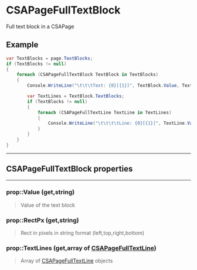 # CSAPageFullTextBlock

Full text block in a CSAPage

## Example
```cs
var TextBlocks = page.TextBlocks;
if (TextBlocks != null)
{
    foreach (CSAPageFullTextBlock TextBlock in TextBlocks)
    {
        Console.WriteLine("\t\t\tText: {0}[{1}]", TextBlock.Value, TextBlock.RectPx);

		var TextLines = TextBlock.TextBlocks;
		if (TextBlocks != null)
		{
			foreach (CSAPageFullTextLine TextLine in TextLines)
			{
				Console.WriteLine("\t\t\t\tLine: {0}[{1}]", TextLine.Value, TextLine.RectPx);
			}
		}
    }
}
```
---
## CSAPageFullTextBlock properties
---
### prop::Value (get,string)
>Value of the text block
### prop::RectPx (get,string)
>Rect in pixels in string format (left,top,right,bottom)
### prop::TextLines (get,array of [CSAPageFullTextLine](./objects/CSAPageFullTextLine))
>Array of [CSAPageFullTextLine](./objects/CSAPageFullTextLine) objects
